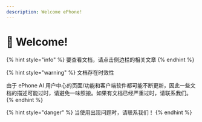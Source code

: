 ```yaml
---
description: Welcome ePhone!
---
```


# 👋 Welcome!

{% hint style="info" %}
要查看文档，请点击侧边栏的相关文章
{% endhint %}



{% hint style="warning" %}
文档存在时效性

由于 ePhone AI 用户中心的页面/功能和客户端软件都可能不断更新，因此一些文档的描述可能过时，请避免一味照搬。如果有文档已经严重过时，请联系我们。
{% endhint %}



{% hint style="danger" %}
当使用出现问题时，请联系我们！
{% endhint %}

